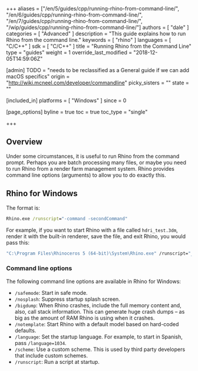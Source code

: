 +++
aliases = ["/en/5/guides/cpp/running-rhino-from-command-line/", "/en/6/guides/cpp/running-rhino-from-command-line/", "/en/7/guides/cpp/running-rhino-from-command-line/", "/wip/guides/cpp/running-rhino-from-command-line/"]
authors = [ "dale" ]
categories = [ "Advanced" ]
description = "This guide explains how to run Rhino from the command line."
keywords = [ "rhino" ]
languages = [ "C/C++" ]
sdk = [ "C/C++" ]
title = "Running Rhino from the Command Line"
type = "guides"
weight = 1
override_last_modified = "2018-12-05T14:59:06Z"

[admin]
TODO = "needs to be reclassified as a General guide if we can add macOS specifics"
origin = "http://wiki.mcneel.com/developer/commandline"
picky_sisters = ""
state = ""

[included_in]
platforms = [ "Windows" ]
since = 0

[page_options]
byline = true
toc = true
toc_type = "single"

+++

 
## Overview

Under some circumstances, it is useful to run Rhino from the command prompt.  Perhaps you are batch processing many files, or maybe you need to run Rhino from a render farm management system.  Rhino provides command line options (arguments) to allow you to do exactly this.

## Rhino for Windows

The format is:

```cmd
Rhino.exe /runscript="-command -secondCommand"
```

For example, if you want to start Rhino with a file called `hdri_test.3dm`, render it with the built-in renderer, save the file, and exit Rhino, you would pass this:

```cmd
"C:\Program Files\Rhinoceros 5 (64-bit)\System\Rhino.exe" /runscript="_SetCurrentRenderPlugIn Rhinoceros _Render _-SaveRenderWindowAs test.jpg _-CloseRenderWindow _-Exit" test.3dm
```

### Command line options

The following command line options are available in Rhino for Windows:

- `/safemode`: Start in safe mode.
- `/nosplash`: Suppress startup splash screen.
- `/bigdump`: When Rhino crashes, include the full memory content and, also, call stack information. This can generate huge crash dumps – as big as the amount of RAM Rhino is using when it crashes.
- `/notemplate`: Start Rhino with a default model based on hard-coded defaults.
- `/language`: Set the startup language. For example, to start in Spanish, pass `/language=1034`.
- `/scheme`: Use a custom scheme. This is used by third party developers that include custom schemes.
- `/runscript`: Run a script at startup.

